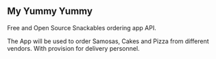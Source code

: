 ## My Yummy Yummy

Free and Open Source Snackables ordering app API.

The App will be used to order Samosas, Cakes and Pizza from different vendors. With provision for delivery personnel.
